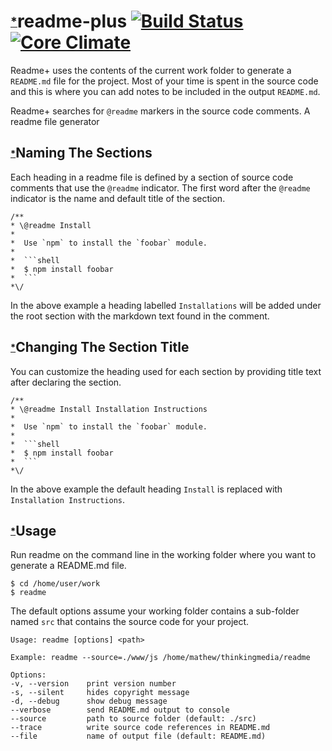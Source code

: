 # <sub><sup>[*](https://github.com/undefined/readme-plus/blob/master/C:/work/thinkingmedia/readme-plus/src//main.js#L3)</sub></sup>readme-plus [![Build Status](https://travis-ci.org/thinkingmedia/readme-plus.svg?branch=master)](https://travis-ci.org/thinkingmedia/readme-plus) [![Core Climate](https://codeclimate.com/github/thinkingmedia/readme-plus/badges/gpa.svg)](https://codeclimate.com/github/thinkingmedia/readme-plus)


Readme+ uses the contents of the current work folder to generate a `README.md` file for the project. Most of your
time is spent in the source code and this is where you can add notes to be included in the output `README.md`.

Readme+ searches for `@readme` markers in the source code comments.
A readme file generator

## <sub><sup>[*](https://github.com/undefined/readme-plus/blob/master/C:/work/thinkingmedia/readme-plus/src//core/tag.js#L52)</sub></sup>Naming The Sections


Each heading in a readme file is defined by a section of source code comments that use the `@readme` indicator. The
first word after the `@readme` indicator is the name and default title of the section.

```
/**
* \@readme Install
*
*  Use `npm` to install the `foobar` module.
*
*  ```shell
*  $ npm install foobar
*  ```
*\/
```

In the above example a heading labelled `Installations` will be added under the root section with the markdown text
found in the comment.


## <sub><sup>[*](https://github.com/undefined/readme-plus/blob/master/C:/work/thinkingmedia/readme-plus/src//core/tag.js#L86)</sub></sup>Changing The Section Title


You can customize the heading used for each section by providing title text after declaring the section.

```
/**
* \@readme Install Installation Instructions
*
*  Use `npm` to install the `foobar` module.
*
*  ```shell
*  $ npm install foobar
*  ```
*\/
```
In the above example the default heading `Install` is replaced with `Installation Instructions`.


## <sub><sup>[*](https://github.com/undefined/readme-plus/blob/master/C:/work/thinkingmedia/readme-plus/src//params.js#L153)</sub></sup>Usage


Run readme on the command line in the working folder where you want to generate a README.md file.

```shell
$ cd /home/user/work
$ readme
```

The default options assume your working folder contains a sub-folder named `src` that contains the source code for
your project.

```
Usage: readme [options] <path>

Example: readme --source=./www/js /home/mathew/thinkingmedia/readme

Options:
-v, --version    print version number
-s, --silent     hides copyright message
-d, --debug      show debug message
--verbose        send README.md output to console
--source         path to source folder (default: ./src)
--trace          write source code references in README.md
--file           name of output file (default: README.md)
```

